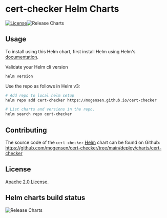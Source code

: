 # cert-checker Helm Charts

[![License](https://img.shields.io/badge/License-Apache%202.0-blue.svg)](https://opensource.org/licenses/Apache-2.0)![Release Charts](https://github.com/mogensen/cert-checker/workflows/Release%20Charts/badge.svg)

## Usage

To install using this Helm chart, first install Helm using Helm's [documentation](https://helm.sh/docs/).

Validate your Helm cli version

```bash
helm version
```

Use the repo as follows in Helm v3:

```bash
# Add repo to local helm setup
helm repo add cert-checker https://mogensen.github.io/cert-checker

# List charts and versions in the repo.
helm search repo cert-checker
```

## Contributing

The source code of the `cert-checker` [Helm](https://helm.sh) chart can be found on Github:
<https://github.com/mogensen/cert-checker/tree/main/deploy/charts/cert-checker>

## License

<!-- Keep full URL links to repo files because this README syncs from main to gh-pages.  -->
[Apache 2.0 License](https://github.com/mogensen/cert-checker/blob/main/LICENSE).

## Helm charts build status

![Release Charts](https://github.com/mogensen/cert-checker/workflows/Release%20Charts/badge.svg?branch=main)
